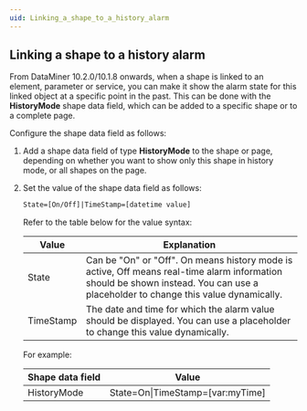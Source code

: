 ```yaml
---
uid: Linking_a_shape_to_a_history_alarm
---
```


## Linking a shape to a history alarm

From DataMiner 10.2.0/10.1.8 onwards, when a shape is linked to an element, parameter or service, you can make it show the alarm state for this linked object at a specific point in the past. This can be done with the **HistoryMode** shape data field, which can be added to a specific shape or to a complete page.

Configure the shape data field as follows:

1. Add a shape data field of type **HistoryMode** to the shape or page, depending on whether you want to show only this shape in history mode, or all shapes on the page.

2. Set the value of the shape data field as follows:

    ```txt
    State=[On/Off]|TimeStamp=[datetime value]
    ```

    Refer to the table below for the value syntax:

    | Value   | Explanation                                                                                                                                                                       |
    |-----------|-----------------------------------------------------------------------------------------------------------------------------------------------------------------------------------|
    | State     | Can be "On" or "Off". On means history mode is active, Off means real-time alarm information should be shown instead. You can use a placeholder to change this value dynamically. |
    | TimeStamp | The date and time for which the alarm value should be displayed. You can use a placeholder to change this value dynamically.                                                      |

    For example:

    | Shape data field | Value                              |
    |--------------------|------------------------------------|
    | HistoryMode        | State=On\|TimeStamp=\[var:myTime\] |
